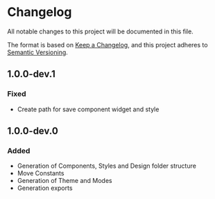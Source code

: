 # Changelog

All notable changes to this project will be documented in this file.

The format is based on [Keep a Changelog](https://keepachangelog.com/en/1.1.0/),
and this project adheres to [Semantic Versioning](https://semver.org/spec/v2.0.0.html).

## 1.0.0-dev.1

### Fixed
- Create path for save component widget and style

## 1.0.0-dev.0

### Added

- Generation of Components, Styles and Design folder structure
- Move Constants
- Generation of Theme and Modes
- Generation exports
